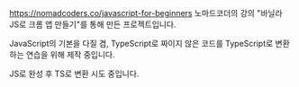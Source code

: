 https://nomadcoders.co/javascript-for-beginners
노마드코더의 강의 "바닐라 JS로 크롬 앱 만들기"를 통해 만든 프로젝트입니다.

JavaScript의 기본을 다질 겸, TypeScript로 짜이지 않은 코드를 TypeScript로 변환하는 연습을 위해 제작 중입니다.

JS로 완성 후 TS로 변환 시도 중입니다.
